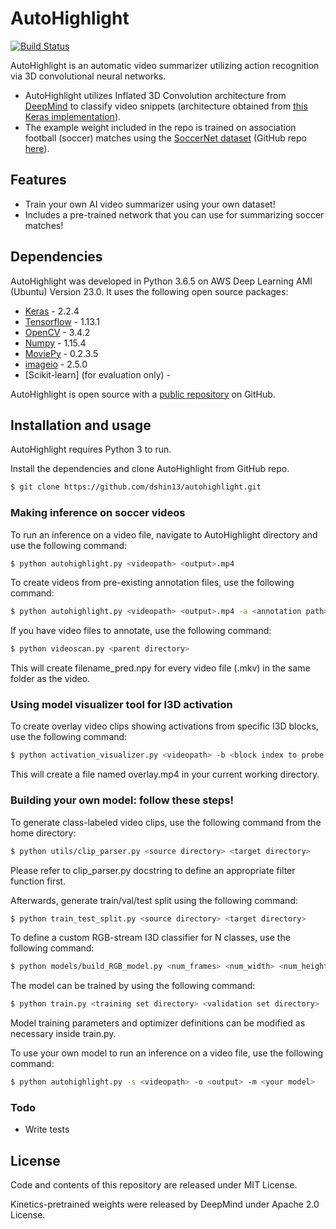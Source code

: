 # AutoHighlight

[![Build Status](https://api.travis-ci.org/dshin13/autohighlight.svg?branch=master)](https://travis-ci.org/dshin13/autohighlight)

AutoHighlight is an automatic video summarizer utilizing action recognition via 3D convolutional neural networks.

  - AutoHighlight utilizes Inflated 3D Convolution architecture from [DeepMind](I3D) to classify video snippets (architecture obtained from [this Keras implementation](I3D_keras)).
  - The example weight included in the repo is trained on association football (soccer) matches using the [SoccerNet dataset](SoccerNet-paper) (GitHub repo [here](SoccerNet)).

## Features

  - Train your own AI video summarizer using your own dataset!
  - Includes a pre-trained network that you can use for summarizing soccer matches!

## Dependencies

AutoHighlight was developed in Python 3.6.5 on AWS Deep Learning AMI (Ubuntu) Version 23.0.
It uses the following open source packages:

* [Keras] - 2.2.4
* [Tensorflow] - 1.13.1
* [OpenCV] - 3.4.2
* [Numpy] - 1.15.4
* [MoviePy] - 0.2.3.5
* [imageio] - 2.5.0
* [Scikit-learn] (for evaluation only) - 

AutoHighlight is open source with a [public repository](git-repo-url)
 on GitHub.

## Installation and usage

AutoHighlight requires Python 3 to run.

Install the dependencies and clone AutoHighlight from GitHub repo.

```sh
$ git clone https://github.com/dshin13/autohighlight.git
```

### Making inference on soccer videos

To run an inference on a video file, navigate to AutoHighlight directory and use the following command:

```sh
$ python autohighlight.py <videopath> <output>.mp4
```

To create videos from pre-existing annotation files, use the following command:

```sh
$ python autohighlight.py <videopath> <output>.mp4 -a <annotation path>
```

If you have video files to annotate, use the following command:

```sh
$ python videoscan.py <parent directory>
```

This will create filename_pred.npy for every video file (.mkv) in the same folder as the video.


### Using model visualizer tool for I3D activation

To create overlay video clips showing activations from specific I3D blocks, use the following command:

```sh
$ python activation_visualizer.py <videopath> -b <block index to probe (0-8)> 
```

This will create a file named overlay.mp4 in your current working directory.


### Building your own model: follow these steps!

To generate class-labeled video clips, use the following command from the home directory:

```sh
$ python utils/clip_parser.py <source directory> <target directory>
```

Please refer to clip_parser.py docstring to define an appropriate filter function first.

Afterwards, generate train/val/test split using the following command:

```sh
$ python train_test_split.py <source directory> <target directory>
```

To define a custom RGB-stream I3D classifier for N classes, use the following command:

```sh
$ python models/build_RGB_model.py <num_frames> <num_width> <num_height> N
```

The model can be trained by using the following command:

```sh
$ python train.py <training set directory> <validation set directory>
```

Model training parameters and optimizer definitions can be modified as necessary inside train.py.

To use your own model to run an inference on a video file, use the following command:

```sh
$ python autohighlight.py -s <videopath> -o <output> -m <your model>
```

### Todo

 - Write tests

License
----
Code and contents of this repository are released under MIT License.

Kinetics-pretrained weights were released by DeepMind under Apache 2.0 License.

   [git-repo-url]: <https://github.com/dshin13/autohighlight.git>
   [SoccerNet-paper]: <https://arxiv.org/abs/1804.04527>
   [SoccerNet]: <https://github.com/SilvioGiancola/SoccerNet-code>
   [I3D]: <https://arxiv.org/pdf/1705.07750.pdf>
   [I3D_keras]: <https://github.com/dlpbc/keras-kinetics-i3d>
   [keras]: <https://keras.io/>
   [tensorflow]: <https://www.tensorflow.org/>
   [opencv]: <https://opencv.org/>
   [numpy]: <https://www.numpy.org/>   
   [moviepy]: <https://zulko.github.io/moviepy/>   
   [imageio]: <https://imageio.github.io/>
